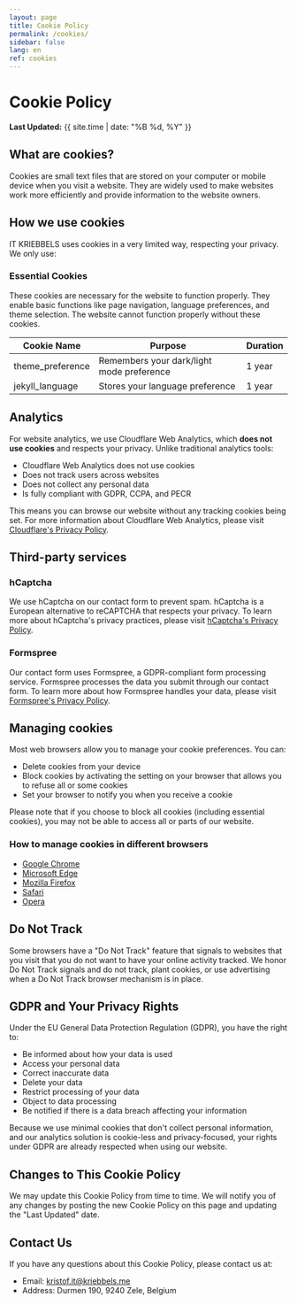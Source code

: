 ```yaml
---
layout: page
title: Cookie Policy
permalink: /cookies/
sidebar: false
lang: en
ref: cookies
---
```


# Cookie Policy

**Last Updated:** {{ site.time | date: "%B %d, %Y" }}

## What are cookies?

Cookies are small text files that are stored on your computer or mobile device when you visit a website. They are widely used to make websites work more efficiently and provide information to the website owners.

## How we use cookies

IT KRIEBBELS uses cookies in a very limited way, respecting your privacy. We only use:

### Essential Cookies

These cookies are necessary for the website to function properly. They enable basic functions like page navigation, language preferences, and theme selection. The website cannot function properly without these cookies.

| Cookie Name | Purpose | Duration |
|-------------|---------|----------|
| theme_preference | Remembers your dark/light mode preference | 1 year |
| jekyll_language | Stores your language preference | 1 year |

## Analytics

For website analytics, we use Cloudflare Web Analytics, which **does not use cookies** and respects your privacy. Unlike traditional analytics tools:

- Cloudflare Web Analytics does not use cookies
- Does not track users across websites
- Does not collect any personal data
- Is fully compliant with GDPR, CCPA, and PECR

This means you can browse our website without any tracking cookies being set. For more information about Cloudflare Web Analytics, please visit [Cloudflare's Privacy Policy](https://www.cloudflare.com/privacypolicy/).

## Third-party services

### hCaptcha

We use hCaptcha on our contact form to prevent spam. hCaptcha is a European alternative to reCAPTCHA that respects your privacy. To learn more about hCaptcha's privacy practices, please visit [hCaptcha's Privacy Policy](https://www.hcaptcha.com/privacy).

### Formspree

Our contact form uses Formspree, a GDPR-compliant form processing service. Formspree processes the data you submit through our contact form. To learn more about how Formspree handles your data, please visit [Formspree's Privacy Policy](https://formspree.io/legal/privacy-policy/).

## Managing cookies

Most web browsers allow you to manage your cookie preferences. You can:
- Delete cookies from your device
- Block cookies by activating the setting on your browser that allows you to refuse all or some cookies
- Set your browser to notify you when you receive a cookie

Please note that if you choose to block all cookies (including essential cookies), you may not be able to access all or parts of our website.

### How to manage cookies in different browsers

- [Google Chrome](https://support.google.com/chrome/answer/95647)
- [Microsoft Edge](https://support.microsoft.com/en-us/microsoft-edge/delete-cookies-in-microsoft-edge-63947406-40ac-c3b8-57b9-2a946a29ae09)
- [Mozilla Firefox](https://support.mozilla.org/en-US/kb/clear-cookies-and-site-data-firefox)
- [Safari](https://support.apple.com/guide/safari/manage-cookies-and-website-data-sfri11471/mac)
- [Opera](https://help.opera.com/en/latest/web-preferences/#cookies)

## Do Not Track

Some browsers have a "Do Not Track" feature that signals to websites that you visit that you do not want to have your online activity tracked. We honor Do Not Track signals and do not track, plant cookies, or use advertising when a Do Not Track browser mechanism is in place.

## GDPR and Your Privacy Rights

Under the EU General Data Protection Regulation (GDPR), you have the right to:
- Be informed about how your data is used
- Access your personal data
- Correct inaccurate data
- Delete your data
- Restrict processing of your data
- Object to data processing
- Be notified if there is a data breach affecting your information

Because we use minimal cookies that don't collect personal information, and our analytics solution is cookie-less and privacy-focused, your rights under GDPR are already respected when using our website.

## Changes to This Cookie Policy

We may update this Cookie Policy from time to time. We will notify you of any changes by posting the new Cookie Policy on this page and updating the "Last Updated" date.

## Contact Us

If you have any questions about this Cookie Policy, please contact us at:
- Email: [kristof.it@kriebbels.me](mailto:kristof.it@kriebbels.me)
- Address: Durmen 190, 9240 Zele, Belgium
